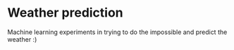 # Weather prediction

Machine learning experiments in trying to do the impossible and predict the weather :)
